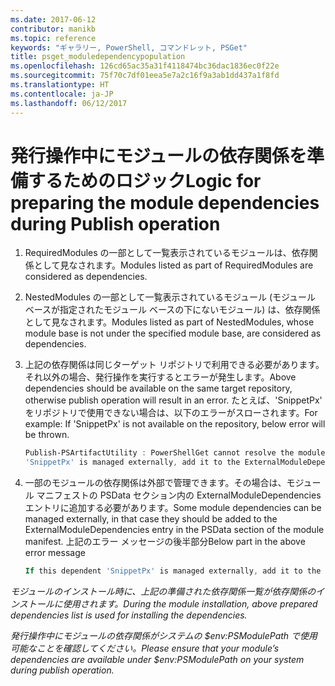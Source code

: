 ```yaml
---
ms.date: 2017-06-12
contributor: manikb
ms.topic: reference
keywords: "ギャラリー, PowerShell, コマンドレット, PSGet"
title: psget_moduledependencypopulation
ms.openlocfilehash: 126cd65ac35a31f4118474bc36dac1836ec0f22e
ms.sourcegitcommit: 75f70c7df01eea5e7a2c16f9a3ab1dd437a1f8fd
ms.translationtype: HT
ms.contentlocale: ja-JP
ms.lasthandoff: 06/12/2017
---
```

# <a name="logic-for-preparing-the-module-dependencies-during-publish-operation"></a><span data-ttu-id="1f5bd-103">発行操作中にモジュールの依存関係を準備するためのロジック</span><span class="sxs-lookup"><span data-stu-id="1f5bd-103">Logic for preparing the module dependencies during Publish operation</span></span>
1.  <span data-ttu-id="1f5bd-104">RequiredModules の一部として一覧表示されているモジュールは、依存関係として見なされます。</span><span class="sxs-lookup"><span data-stu-id="1f5bd-104">Modules listed as part of RequiredModules are considered as dependencies.</span></span>
2.  <span data-ttu-id="1f5bd-105">NestedModules の一部として一覧表示されているモジュール (モジュール ベースが指定されたモジュール ベースの下にないモジュール) は、依存関係として見なされます。</span><span class="sxs-lookup"><span data-stu-id="1f5bd-105">Modules listed as part of NestedModules, whose module base is not under the specified module base, are considered as dependencies.</span></span>

3.  <span data-ttu-id="1f5bd-106">上記の依存関係は同じターゲット リポジトリで利用できる必要があります。それ以外の場合、発行操作を実行するとエラーが発生します。</span><span class="sxs-lookup"><span data-stu-id="1f5bd-106">Above dependencies should be available on the same target repository, otherwise publish operation will result in an error.</span></span>
    <span data-ttu-id="1f5bd-107">たとえば、'SnippetPx' をリポジトリで使用できない場合は、以下のエラーがスローされます。</span><span class="sxs-lookup"><span data-stu-id="1f5bd-107">For example: If 'SnippetPx' is not available on the repository, below error will be thrown.</span></span>
    ```powershell
    Publish-PSArtifactUtility : PowerShellGet cannot resolve the module dependency 'SnippetPx' of the module 'TypePx' on the repository 'LocalRepo'. Verify that the dependent module 'SnippetPx' is available in the repository 'LocalRepo'. If this dependent
    'SnippetPx' is managed externally, add it to the ExternalModuleDependencies entry in the PSData section of the module manifest.
    ```
4.  <span data-ttu-id="1f5bd-108">一部のモジュールの依存関係は外部で管理できます。その場合は、モジュール マニフェストの PSData セクション内の ExternalModuleDependencies エントリに追加する必要があります。</span><span class="sxs-lookup"><span data-stu-id="1f5bd-108">Some module dependencies can be managed externally, in that case they should be added to the ExternalModuleDependencies entry in the PSData section of the module manifest.</span></span>
    <span data-ttu-id="1f5bd-109">上記のエラー メッセージの後半部分</span><span class="sxs-lookup"><span data-stu-id="1f5bd-109">Below part in the above error message</span></span>
    ```powershell
    If this dependent 'SnippetPx' is managed externally, add it to the ExternalModuleDependencies entry in the PSData section of the module manifest.
    ```

<span data-ttu-id="1f5bd-110">*モジュールのインストール時に、上記の準備された依存関係一覧が依存関係のインストールに使用されます。*</span><span class="sxs-lookup"><span data-stu-id="1f5bd-110">*During the module installation, above prepared dependencies list is used for installing the dependencies.*</span></span>

<span data-ttu-id="1f5bd-111">*発行操作中にモジュールの依存関係がシステムの $env:PSModulePath で使用可能なことを確認してください。*</span><span class="sxs-lookup"><span data-stu-id="1f5bd-111">*Please ensure that your module’s dependencies are available under $env:PSModulePath on your system during publish operation.*</span></span>

